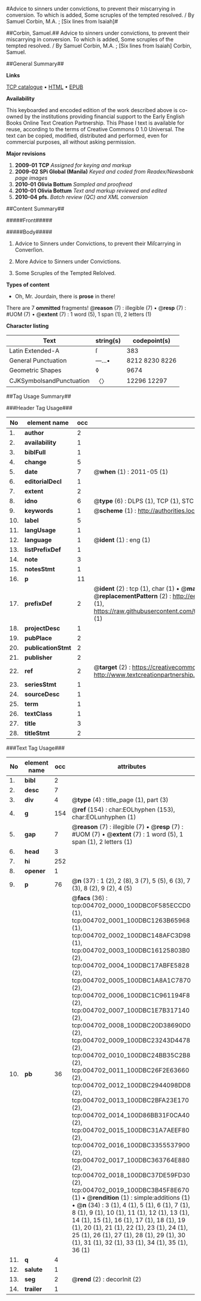 #Advice to sinners under convictions, to prevent their miscarrying in conversion. To which is added, Some scruples of the tempted resolved. / By Samuel Corbin, M.A. ; [Six lines from Isaiah]#

##Corbin, Samuel.##
Advice to sinners under convictions, to prevent their miscarrying in conversion. To which is added, Some scruples of the tempted resolved. / By Samuel Corbin, M.A. ; [Six lines from Isaiah]
Corbin, Samuel.

##General Summary##

**Links**

[TCP catalogue](http://www.ota.ox.ac.uk/tcp/)  • 
[HTML](http://tei.it.ox.ac.uk/tcp/Texts-HTML/free/N03/N03820.html)  • 
[EPUB](http://tei.it.ox.ac.uk/tcp/Texts-EPUB/free/N03/N03820.epub)

**Availability**

This keyboarded and encoded edition of the
	       work described above is co-owned by the institutions
	       providing financial support to the Early English Books
	       Online Text Creation Partnership. This Phase I text is
	       available for reuse, according to the terms of Creative
	       Commons 0 1.0 Universal. The text can be copied,
	       modified, distributed and performed, even for
	       commercial purposes, all without asking permission.

**Major revisions**

1. __2009-01__ __TCP__ *Assigned for keying and markup*
1. __2009-02__ __SPi Global (Manila)__ *Keyed and coded from Readex/Newsbank page images*
1. __2010-01__ __Olivia Bottum__ *Sampled and proofread*
1. __2010-01__ __Olivia Bottum__ *Text and markup reviewed and edited*
1. __2010-04__ __pfs.__ *Batch review (QC) and XML conversion*

##Content Summary##

#####Front#####

#####Body#####

1. Advice to Sinners under Convictions, to prevent their Miſcarrying in Converſion.

1. More Advice to Sinners under Convictions.

1. Some Scruples of the Tempted Reſolved.

**Types of content**

  * Oh, Mr. Jourdain, there is **prose** in there!

There are 7 **ommitted** fragments! 
 @__reason__ (7) : illegible (7)  •  @__resp__ (7) : #UOM (7)  •  @__extent__ (7) : 1 word (5), 1 span (1), 2 letters (1)

**Character listing**


|Text|string(s)|codepoint(s)|
|---|---|---|
|Latin Extended-A|ſ|383|
|General Punctuation|—…•|8212 8230 8226|
|Geometric Shapes|◊|9674|
|CJKSymbolsandPunctuation|〈〉|12296 12297|

##Tag Usage Summary##

###Header Tag Usage###

|No|element name|occ|attributes|
|---|---|---|---|
|1.|__author__|2||
|2.|__availability__|1||
|3.|__biblFull__|1||
|4.|__change__|5||
|5.|__date__|7| @__when__ (1) : 2011-05 (1)|
|6.|__editorialDecl__|1||
|7.|__extent__|2||
|8.|__idno__|6| @__type__ (6) : DLPS (1), TCP (1), STC (1), NOTIS (1), IMAGE-SET (1), EVANS-CITATION (1)|
|9.|__keywords__|1| @__scheme__ (1) : http://authorities.loc.gov/ (1)|
|10.|__label__|5||
|11.|__langUsage__|1||
|12.|__language__|1| @__ident__ (1) : eng (1)|
|13.|__listPrefixDef__|1||
|14.|__note__|3||
|15.|__notesStmt__|1||
|16.|__p__|11||
|17.|__prefixDef__|2| @__ident__ (2) : tcp (1), char (1)  •  @__matchPattern__ (2) : ([0-9\-]+):([0-9IVX]+) (1), (.+) (1)  •  @__replacementPattern__ (2) : http://eebo.chadwyck.com/downloadtiff?vid=$1&page=$2 (1), https://raw.githubusercontent.com/textcreationpartnership/Texts/master/tcpchars.xml#$1 (1)|
|18.|__projectDesc__|1||
|19.|__pubPlace__|2||
|20.|__publicationStmt__|2||
|21.|__publisher__|2||
|22.|__ref__|2| @__target__ (2) : https://creativecommons.org/publicdomain/zero/1.0/ (1), http://www.textcreationpartnership.org/docs/. (1)|
|23.|__seriesStmt__|1||
|24.|__sourceDesc__|1||
|25.|__term__|1||
|26.|__textClass__|1||
|27.|__title__|3||
|28.|__titleStmt__|2||


###Text Tag Usage###

|No|element name|occ|attributes|
|---|---|---|---|
|1.|__bibl__|2||
|2.|__desc__|7||
|3.|__div__|4| @__type__ (4) : title_page (1), part (3)|
|4.|__g__|154| @__ref__ (154) : char:EOLhyphen (153), char:EOLunhyphen (1)|
|5.|__gap__|7| @__reason__ (7) : illegible (7)  •  @__resp__ (7) : #UOM (7)  •  @__extent__ (7) : 1 word (5), 1 span (1), 2 letters (1)|
|6.|__head__|3||
|7.|__hi__|252||
|8.|__opener__|1||
|9.|__p__|76| @__n__ (37) : 1 (2), 2 (8), 3 (7), 5 (5), 6 (3), 7 (3), 8 (2), 9 (2), 4 (5)|
|10.|__pb__|36| @__facs__ (36) : tcp:004702_0000_100DBC0F585ECCD0 (1), tcp:004702_0001_100DBC1263B65968 (1), tcp:004702_0002_100DBC148AFC3D98 (1), tcp:004702_0003_100DBC16125803B0 (2), tcp:004702_0004_100DBC17ABFE5828 (2), tcp:004702_0005_100DBC1A8A1C7870 (2), tcp:004702_0006_100DBC1C961194F8 (2), tcp:004702_0007_100DBC1E7B317140 (2), tcp:004702_0008_100DBC20D38690D0 (2), tcp:004702_0009_100DBC23243D4478 (2), tcp:004702_0010_100DBC24BB35C2B8 (2), tcp:004702_0011_100DBC26F2E63660 (2), tcp:004702_0012_100DBC2944098DD8 (2), tcp:004702_0013_100DBC2BFA23E170 (2), tcp:004702_0014_100D86BB31F0CA40 (2), tcp:004702_0015_100DBC31A7AEEF80 (2), tcp:004702_0016_100DBC3355537900 (2), tcp:004702_0017_100DBC363764E880 (2), tcp:004702_0018_100DBC37DE59FD30 (2), tcp:004702_0019_100DBC3B45F8E670 (1)  •  @__rendition__ (1) : simple:additions (1)  •  @__n__ (34) : 3 (1), 4 (1), 5 (1), 6 (1), 7 (1), 8 (1), 9 (1), 10 (1), 11 (1), 12 (1), 13 (1), 14 (1), 15 (1), 16 (1), 17 (1), 18 (1), 19 (1), 20 (1), 21 (1), 22 (1), 23 (1), 24 (1), 25 (1), 26 (1), 27 (1), 28 (1), 29 (1), 30 (1), 31 (1), 32 (1), 33 (1), 34 (1), 35 (1), 36 (1)|
|11.|__q__|4||
|12.|__salute__|1||
|13.|__seg__|2| @__rend__ (2) : decorInit (2)|
|14.|__trailer__|1||
